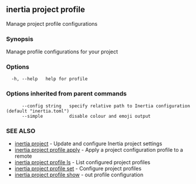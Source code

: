 ## inertia project profile

Manage project profile configurations

### Synopsis

Manage profile configurations for your project

### Options

```
  -h, --help   help for profile
```

### Options inherited from parent commands

```
      --config string   specify relative path to Inertia configuration (default "inertia.toml")
      --simple          disable colour and emoji output
```

### SEE ALSO

* [inertia project](inertia_project.md)	 - Update and configure Inertia project settings
* [inertia project profile apply](inertia_project_profile_apply.md)	 - Apply a project configuration profile to a remote
* [inertia project profile ls](inertia_project_profile_ls.md)	 - List configured project profiles
* [inertia project profile set](inertia_project_profile_set.md)	 - Configure project profiles
* [inertia project profile show](inertia_project_profile_show.md)	 - out profile configuration

